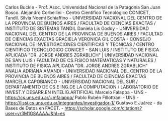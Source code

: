 Carlos Buckle - Prof. Asoc. Universidad Nacional de la Patagonia San Juan Bosco.
Alejandro Corbellini - Centro Científico Tecnológico CONICET, Tandil.
Silvia Noemí Schiaffino - UNIVERSIDAD NACIONAL DEL CENTRO DE LA PROVINCIA DE BUENOS AIRES / FACULTAD DE CIENCIAS EXACTAS / INSTITUTO DE SISTEMAS TANDIL
Daniela Lis Godoy - UNIVERSIDAD NACIONAL DEL CENTRO DE LA PROVINCIA DE BUENOS AIRES / FACULTAD DE CIENCIAS EXACTAS
GRACIELA VERONICA GIL COSTA - CONSEJO NACIONAL DE INVESTIGACIONES CIENTIFICAS Y TECNICAS / CENTRO CIENTIFICO TECNOLOGICO CONICET - SAN LUIS / INSTITUTO DE FISICA APLICADA "DR. JORGE ANDRES ZGRABLICH" | UNIVERSIDAD NACIONAL DE SAN LUIS / FACULTAD DE CS.FISICO MATEMATICAS Y NATURALES / INSTITUTO DE FISICA APLICADA "DR. JORGE ANDRES ZGRABLICH"
ANALIA ADRIANA AMANDI - 	UNIVERSIDAD NACIONAL DEL CENTRO DE LA PROVINCIA DE BUENOS AIRES / FACULTAD DE CIENCIAS EXACTAS
MARCELA CAPOBIANCO - UNIVERSIDAD NACIONAL DEL SUR / DEPARTAMENTO DE CS.E ING.DE LA COMPUTACION / LABORATORIO DE INVEST.Y DESARR.EN INTELIG.ARTIFICIAL
Marcelo Falappa - UNS - https://cs.uns.edu.ar/~mfalappa/
Pablo Rubén Fillottrani - UNS - https://lissi.cs.uns.edu.ar/integrantes/investigador-1/
Gustavo E Juárez - da Bases de Datos en FACET. - https://scholar.google.com/citations?user=vr3M1G8AAAAJ&hl=es
